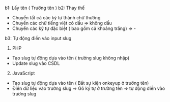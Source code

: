 <!-- Các bước tạo đường dẫn tĩnh -->
b1: Lấy tên ( Trường tên )
b2: Thay thế
+ Chuyển tất cả các ký tự thành chữ thường
+ Chuyển các chữ tiếng việt có dấu => không dấu
+ Chuyển các ký tự đặc biệt ( bao gồm cả khoảng trắng) => -

b3: Tự động điền vào input slug

<!-- Ngôn ngữ sử dụng -->
1. PHP
- Tạo slug tự động dựa vào tên ( trường slug không nhập)
- Update slug vào CSDL

2. JavaScript
- Tạo slug tự động dựa vào tên ( Bắt sự kiện onkeyup ở trường tên)
- Điền dữ liệu vào trường slug
=> Gõ ký tự ở trường tên => tự động điền vào trương slug